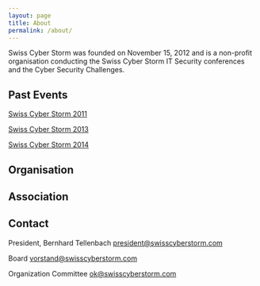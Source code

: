 ```yaml
---
layout: page
title: About
permalink: /about/
---
```

Swiss Cyber Storm was founded on November 15, 2012 and is a
non-profit organisation conducting the Swiss Cyber Storm IT
Security conferences and the Cyber Security Challenges. 

<h2>Past Events</h2>

<a href="http://archive.swisscyberstorm.com/" target="_blank">Swiss Cyber Storm 2011</a>

<a href="http://2013.swisscyberstorm.com/" target="_blank">Swiss Cyber Storm 2013</a>

<a href="http://2014.swisscyberstorm.com/" target="_blank">Swiss Cyber Storm 2014</a>

<h2>Organisation</h2>

<h2>Association</h2>

<h2>Contact</h2>
President, Bernhard Tellenbach
<a href="mailto:president@swisscyberstorm.com" target="_blank">president@swisscyberstorm.com</a>

Board
<a href="mailto:vorstand@swisscyberstorm.com" target="_blank">vorstand@swisscyberstorm.com</a>

Organization Committee
<a href="mailto:ok@swisscyberstorm.com" target="_blank">ok@swisscyberstorm.com</a>
